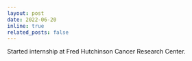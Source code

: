 ```yaml
---
layout: post
date: 2022-06-20
inline: true
related_posts: false
---
```


Started internship at Fred Hutchinson Cancer Research Center.
